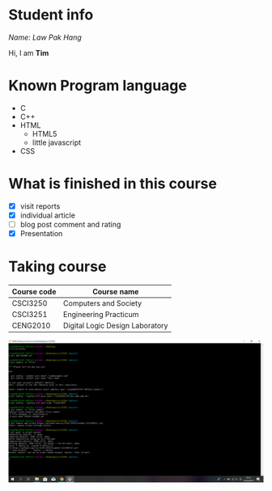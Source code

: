 # Student info
*Name: Law Pak Hang*

Hi, I am **Tim**

# Known Program language
* C
* C++
* HTML
    * HTML5
    * little javascript
* CSS

# What is finished in this course
- [x] visit reports
- [x] individual article
- [ ] blog post comment and rating
- [x] Presentation

# Taking course
| Course code | Course name |
| ------ | ------ |
| CSCI3250 | Computers and Society |
| CSCI3251 | Engineering Practicum |
| CENG2010 | Digital Logic Design Laboratory |


![Screenshot](gitcommand.png)
